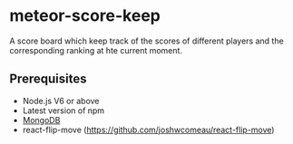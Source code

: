 # meteor-score-keep
A score board which keep track of the scores of different players and the corresponding ranking at hte current moment.

## Prerequisites

* Node.js V6 or above
* Latest version of npm
* [MongoDB](https://www.mongodb.com/community)
* react-flip-move (https://github.com/joshwcomeau/react-flip-move)

